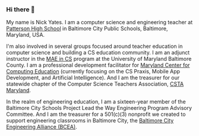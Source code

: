 ### Hi there 👋

My name is Nick Yates. I am a computer science and engineering teacher at [Patterson High School](https://www.pattersonclippers.org/) in Baltimore City Public Schools, Baltimore, Maryland, USA.

I'm also involved in several groups focused around teacher education in computer science and building a CS education community. I am an adjunct instructor in the [MAE in CS](https://professionalprograms.umbc.edu/master-of-arts-in-education/master-of-arts-in-education-programs/#cs) program at the University of Maryland Baltimore County. I am a professional development facilitator for [Maryland Center for Computing Education](https://cs4md.com/pd) (currently focusing on the CS Praxis, Mobile App Development, and Artificial Intelligence). And I am the treasurer for our statewide chapter of the Computer Science Teachers Association, [CSTA Maryland](https://maryland.csteachers.org/).

In the realm of engineering education, I am a sixteen-year member of the Baltimore City Schools Project Lead the Way Engineering Program Advisory Committee. And I am the treasurer for a 501(c)(3) nonprofit we created to support engineering classrooms in Baltimore City, the [Baltimore City Engineering Alliance (BCEA)](http://www.bceabmore.org/).

<!--
**nyates/nyates** is a ✨ _special_ ✨ repository because its `README.md` (this file) appears on your GitHub profile.

Here are some ideas to get you started:

- 🔭 I’m currently working on ...
- 🌱 I’m currently learning ...
- 👯 I’m looking to collaborate on ...
- 🤔 I’m looking for help with ...
- 💬 Ask me about ...
- 📫 How to reach me: ...
- 😄 Pronouns: ...
- ⚡ Fun fact: ...
-->
